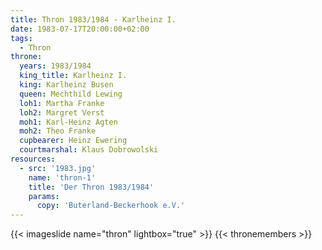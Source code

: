 ```yaml
---
title: Thron 1983/1984 - Karlheinz I.
date: 1983-07-17T20:00:00+02:00
tags:
  - Thron
throne:
  years: 1983/1984
  king_title: Karlheinz I.
  king: Karlheinz Busen
  queen: Mechthild Lewing
  loh1: Martha Franke
  loh2: Margret Verst
  moh1: Karl-Heinz Agten
  moh2: Theo Franke
  cupbearer: Heinz Ewering
  courtmarshal: Klaus Dobrowolski
resources:
  - src: '1983.jpg'
    name: 'thron-1'
    title: 'Der Thron 1983/1984'
    params:
      copy: 'Buterland-Beckerhook e.V.'
---
```

{{< imageslide name="thron" lightbox="true" >}}
{{< thronemembers >}}
